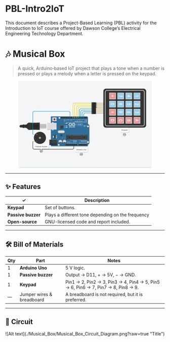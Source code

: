 # PBL-Intro2IoT
This document describes a Project-Based Learning (PBL) activity for the Introduction to IoT course offered by Dawson College’s Electrical Engineering Technology Department.

# 🎶  Musical Box

> A quick, Arduino‐based IoT project that plays a tone when a number is pressed or plays a melody when a letter is pressed on the keypad.
<p align="center">
<img width="420" alt="Musical Box Diagram" src="https://github.com/HealthyWaterBottle/IOT_PBL/blob/main/Musical_Box/Musical_Box_Circuit_Diagram.png?raw=true"


</p>

---

## ✨ Features
| ✓ | Description |
|---|-------------|
| **Keypad** | Set of buttons. |
| **Passive buzzer** | Plays a different tone depending on the frequency |
| **Open-source** | GNU-licensed code and report included. |

---

## 🛠 Bill of Materials

| Qty | Part | Notes |
|-----|------|-------|
| 1 | **Arduino Uno** | 5 V logic. |
| 1 | **Passive buzzer** |Output → D11, + → 5V, − → GND. |
| 1 | **Keypad** | Pin1 → 2, Pin2 → 3, Pin3 → 4, Pin4 → 5, Pin5 → 6, Pin6 → 7, Pin7 → 8, Pin8 → 9. |
| — | Jumper wires & breadboard |A breadboard is not required, but it is preferred. |

---

## 🔌 Circuit

<p align="center">
 ![Alt text](./Musical_Box/Musical_Box_Circuit_Diagram.png?raw=true "Title")
</p>
